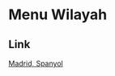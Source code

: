 # Menu Wilayah

## Link

[Madrid, Spanyol](https://github.com/gigit-pemilu/pemilu-2024-99-luar-negeri/tree/main/pileg-dpr/hitung-suara/sub/99-luar-negeri/sub/69-madrid-spanyol/sub/01-madrid-spanyol)

